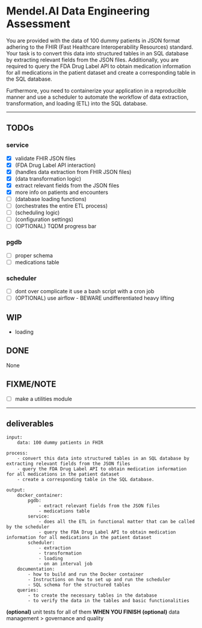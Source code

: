 
# Mendel.AI Data Engineering Assessment

You are provided with the data of 100 dummy patients in JSON format adhering to the FHIR (Fast Healthcare Interoperability Resources) standard. Your task is to convert this data into structured tables in an SQL database by extracting relevant fields from the JSON files. Additionally, you are required to query the FDA Drug Label API to obtain medication information for all medications in the patient dataset and create a corresponding table in the SQL database.

Furthermore, you need to containerize your application in a reproducible manner and use a scheduler to automate the workflow of data extraction, transformation, and loading (ETL) into the SQL database.

---

## TODOs

### service

- [x] validate FHIR JSON files
- [x] (FDA Drug Label API interaction)
- [x] (handles data extraction from FHIR JSON files)
- [x] (data transformation logic)
- [x] extract relevant fields from the JSON files
- [x] more info on patients and encounters
- [ ] (database loading functions)
- [ ] (orchestrates the entire ETL process)
- [ ] (scheduling logic)
- [ ] (configuration settings)
- [ ] (OPTIONAL) TQDM progress bar

### pgdb

- [ ] proper schema
- [ ] medications table

### scheduler

- [ ] dont over complicate it use a bash script with a cron job
- [ ] (OPTIONAL) use airflow - BEWARE undifferentiated heavy lifting

## WIP

- loading

## DONE

None

## FIXME/NOTE

- [ ] make a utilities module

---

## deliverables

```YML
input:
    data: 100 dummy patients in FHIR

process:
    - convert this data into structured tables in an SQL database by extracting relevant fields from the JSON files
    - query the FDA Drug Label API to obtain medication information for all medications in the patient dataset
    - create a corresponding table in the SQL database.

output:
    docker_container:
        pgdb:
            - extract relevant fields from the JSON files
            - medications table
        service:
            - does all the ETL in functional matter that can be called by the scheduler
            - query the FDA Drug Label API to obtain medication information for all medications in the patient dataset
        scheduler: 
            - extraction
            - transformation
            - loading
            - on an interval job
    documentation:
        - how to build and run the Docker container
        - Instructions on how to set up and run the scheduler
        - SQL schema for the structured tables
    queries:
        - to create the necessary tables in the database
        - to verify the data in the tables and basic functionalities
```

**(optional)** unit tests for all of them **WHEN YOU FINISH**
**(optional)** data management > governance and quality
